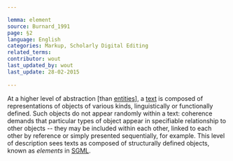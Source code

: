 ```yaml
---

lemma: element
source: Burnard_1991
page: §2 
language: English
categories: Markup, Scholarly Digital Editing
related_terms: 
contributor: wout
last_updated_by: wout
last_update: 28-02-2015
        
---
```


At a higher level of abstraction [than [entities](entity.html)], a [text](text.html) is composed of representations of objects of various kinds, linguistically or functionally defined. Such objects do not appear randomly within a text: coherence demands that particular types of object appear in specifiable relationship to other objects -- they may be included within each other, linked to each other by reference or simply presented sequentially, for example. This level of description sees texts as composed of structurally defined objects, known as _elements_ in [SGML](SGML.html).

